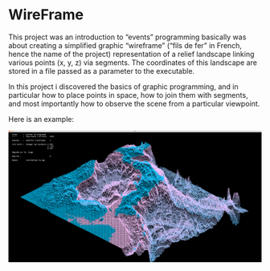 # WireFrame


This project was an introduction to “events” programming basically was about creating a simplified graphic “wireframe” (“fils de fer” in French,
hence the name of the project) representation of a relief landscape linking various points
(x, y, z) via segments. The coordinates of this landscape are stored in a file passed as
a parameter to the executable.

In this project i discovered the basics of graphic programming, and in particular
how to place points in space, how to join them with segments, and most importantly how
to observe the scene from a particular viewpoint.


Here is an example:

![alt text](https://github.com/RidaEn-nasry/WireFrame/blob/master/model.png)
